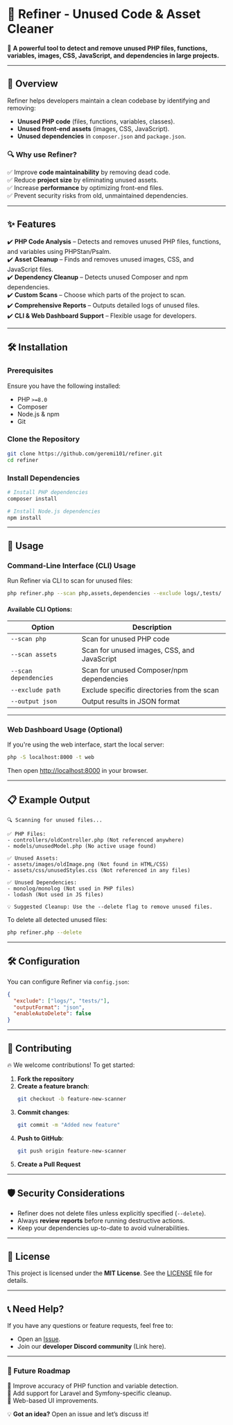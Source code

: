 # 🧹 Refiner - Unused Code & Asset Cleaner

🚀 **A powerful tool to detect and remove unused PHP files, functions, variables, images, CSS, JavaScript, and dependencies in large projects.**  

---

## 📖 Overview  
Refiner helps developers maintain a clean codebase by identifying and removing:  
- **Unused PHP code** (files, functions, variables, classes).  
- **Unused front-end assets** (images, CSS, JavaScript).  
- **Unused dependencies** in `composer.json` and `package.json`.  

### 🔍 Why use Refiner?  
✅ Improve **code maintainability** by removing dead code.  
✅ Reduce **project size** by eliminating unused assets.  
✅ Increase **performance** by optimizing front-end files.  
✅ Prevent security risks from old, unmaintained dependencies.  

---

## ✨ Features  
✔️ **PHP Code Analysis** – Detects and removes unused PHP files, functions, and variables using PHPStan/Psalm.  
✔️ **Asset Cleanup** – Finds and removes unused images, CSS, and JavaScript files.  
✔️ **Dependency Cleanup** – Detects unused Composer and npm dependencies.  
✔️ **Custom Scans** – Choose which parts of the project to scan.  
✔️ **Comprehensive Reports** – Outputs detailed logs of unused files.  
✔️ **CLI & Web Dashboard Support** – Flexible usage for developers.  

---

## 🛠 Installation  

### **Prerequisites**  
Ensure you have the following installed:  
- PHP `>=8.0`  
- Composer  
- Node.js & npm  
- Git  

### **Clone the Repository**  
```bash
git clone https://github.com/geremi101/refiner.git
cd refiner
```

### **Install Dependencies**  
```bash
# Install PHP dependencies
composer install

# Install Node.js dependencies
npm install
```

---

## 🚀 Usage  

### **Command-Line Interface (CLI) Usage**  
Run Refiner via CLI to scan for unused files:  
```bash
php refiner.php --scan php,assets,dependencies --exclude logs/,tests/
```

#### **Available CLI Options:**  
| Option               | Description |
|----------------------|-------------|
| `--scan php`        | Scan for unused PHP code |
| `--scan assets`     | Scan for unused images, CSS, and JavaScript |
| `--scan dependencies` | Scan for unused Composer/npm dependencies |
| `--exclude path`    | Exclude specific directories from the scan |
| `--output json`     | Output results in JSON format |

---

### **Web Dashboard Usage (Optional)**
If you're using the web interface, start the local server:  
```bash
php -S localhost:8000 -t web
```
Then open [http://localhost:8000](http://localhost:8000) in your browser.

---

## 📋 Example Output  

```plaintext
🔍 Scanning for unused files...

✅ PHP Files:
- controllers/oldController.php (Not referenced anywhere)
- models/unusedModel.php (No active usage found)

✅ Unused Assets:
- assets/images/oldImage.png (Not found in HTML/CSS)
- assets/css/unusedStyles.css (Not referenced in any files)

✅ Unused Dependencies:
- monolog/monolog (Not used in PHP files)
- lodash (Not used in JS files)

💡 Suggested Cleanup: Use the --delete flag to remove unused files.
```

To delete all detected unused files:  
```bash
php refiner.php --delete
```

---

## 🛠 Configuration  
You can configure Refiner via `config.json`:  

```json
{
  "exclude": ["logs/", "tests/"],
  "outputFormat": "json",
  "enableAutoDelete": false
}
```

---

## 🤝 Contributing  

🔥 We welcome contributions! To get started:  
1. **Fork the repository**  
2. **Create a feature branch**:  
   ```bash
   git checkout -b feature-new-scanner
   ```
3. **Commit changes**:  
   ```bash
   git commit -m "Added new feature"
   ```
4. **Push to GitHub**:  
   ```bash
   git push origin feature-new-scanner
   ```
5. **Create a Pull Request**  

---

## 🛡 Security Considerations  
- Refiner does not delete files unless explicitly specified (`--delete`).  
- Always **review reports** before running destructive actions.  
- Keep your dependencies up-to-date to avoid vulnerabilities.  

---

## 📜 License  
This project is licensed under the **MIT License**. See the [LICENSE](LICENSE) file for details.  

---

## 📞 Need Help?  
If you have any questions or feature requests, feel free to:  
- Open an [Issue](https://github.com/geremi101/refiner/issues).  
- Join our **developer Discord community** (Link here).  

---

### 🎯 Future Roadmap
🔹 Improve accuracy of PHP function and variable detection.  
🔹 Add support for Laravel and Symfony-specific cleanup.  
🔹 Web-based UI improvements.  

💡 **Got an idea?** Open an issue and let’s discuss it!  
